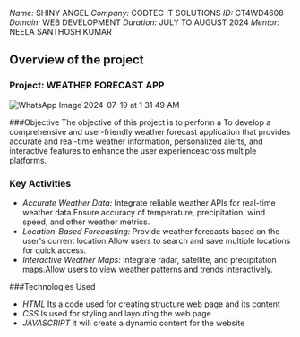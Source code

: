 *Name:* SHINY ANGEL
*Company:* CODTEC IT SOLUTIONS
*ID:* CT4WD4608
*Domain:* WEB DEVELOPMENT
*Duration:* JULY TO AUGUST 2024
*Mentor:* NEELA SANTHOSH KUMAR


## Overview of the project 

### Project: WEATHER FORECAST APP
![WhatsApp Image 2024-07-19 at 1 31 49 AM](https://github.com/user-attachments/assets/1668212c-2f40-47ee-9d40-c97d212e9e94)


###Objective
The objective of this project is to perform a To develop a comprehensive and user-friendly weather forecast application that provides accurate and real-time weather information, personalized alerts, and interactive
features to enhance the user experienceacross multiple platforms.
### Key Activities
- *Accurate Weather Data:* Integrate reliable weather APIs for real-time weather data.Ensure accuracy of temperature, precipitation, wind speed, and other weather metrics.
- *Location-Based Forecasting:* Provide weather forecasts based on the user's current location.Allow users to search and save multiple locations for quick access.
- *Interactive Weather Maps:* Integrate radar, satellite, and precipitation maps.Allow users to view weather patterns and trends interactively.


###Technologies Used
- *HTML* Its a code used for creating  structure web page and its content
- *CSS* Is used for styling and layouting the web page
- *JAVASCRIPT* it will create a dynamic content for the website
